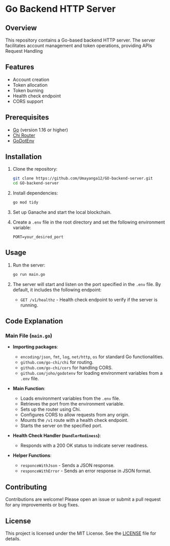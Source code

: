 # Go Backend HTTP Server

## Overview

This repository contains a Go-based backend HTTP server. The server facilitates account management and token operations, providing APIs Request Handling
## Features

- Account creation
- Token allocation
- Token burning
- Health check endpoint
- CORS support

## Prerequisites

- [Go](https://golang.org/doc/install) (version 1.16 or higher)
- [Chi Router](https://github.com/go-chi/chi)
- [GoDotEnv](https://github.com/joho/godotenv)

## Installation

1. Clone the repository:

    ```sh
    git clone https://github.com/Umayanga12/GO-backend-server.git
    cd GO-backend-server
    ```

2. Install dependencies:

    ```sh
    go mod tidy
    ```

3. Set up Ganache and start the local blockchain.

4. Create a `.env` file in the root directory and set the following environment variable:

    ```plaintext
    PORT=your_desired_port
    ```

## Usage

1. Run the server:

    ```sh
    go run main.go
    ```

2. The server will start and listen on the port specified in the `.env` file. By default, it includes the following endpoint:

    - `GET /v1/healthz` - Health check endpoint to verify if the server is running.

## Code Explanation

### Main File (`main.go`)

- **Importing packages**:
  - `encoding/json`, `fmt`, `log`, `net/http`, `os` for standard Go functionalities.
  - `github.com/go-chi/chi` for routing.
  - `github.com/go-chi/cors` for handling CORS.
  - `github.com/joho/godotenv` for loading environment variables from a `.env` file.

- **Main Function**:
  - Loads environment variables from the `.env` file.
  - Retrieves the port from the environment variable.
  - Sets up the router using Chi.
  - Configures CORS to allow requests from any origin.
  - Mounts the `/v1` route with a health check endpoint.
  - Starts the server on the specified port.

- **Health Check Handler (`HandlerRediness`)**:
  - Responds with a 200 OK status to indicate server readiness.

- **Helper Functions**:
  - `responceWithJson` - Sends a JSON response.
  - `responceWithError` - Sends an error response in JSON format.

## Contributing

Contributions are welcome! Please open an issue or submit a pull request for any improvements or bug fixes.

## License

This project is licensed under the MIT License. See the [LICENSE](LICENSE) file for details.
